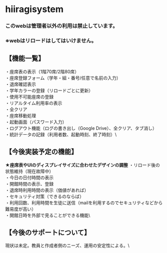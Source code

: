 # hiiragisystem

### このwebは管理者以外の利用は禁止しています。
### ※webはリロードはしてはいけません。

## 【機能一覧】
・座席表の表示（1階70席/2階80席）\
・座席登録フォーム（学年・組・番号/任意で名前の入力）\
・退席確認表示\
・学年カラーの登録（リロードごとに更新）\
・使用不可能座席の登録\
・リアルタイム利用率の表示\
・全クリア\
・座席移動処理\
・起動画面（パスワード入力）\
・ログアウト機能（ログの書き出し（Google Drive）、全クリア、タブ消し）\
・統計データの記録（利用者数、起動時刻、終了時刻）\

## 【今後実装予定の機能】
**★座席表やUIのディスプレイサイズに合わせたデザインの調整**
・リロード後の状態維持（現在故障中）\
・今日の日付時間の表示\
・開館時間の表示、登録\
・退席時利用時間の表示（価値があれば）\
・セキュリティ対策（できるのならば）\
・利用回数、利用時間を生徒に送信（mailを利用するのでセキュリティなどから難易度が高い）\
・開館日時を外部で見ることができる機能\


## 【今後のサポートについて】
現状は未定。教員と作成者側のニーズ、運用の安定性による。\
